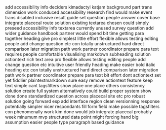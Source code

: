 add accessibility info deciders kimadactyl katjam background part trans dimension work conduced accessibility research find would make event trans disabled inclusive result guide set question people answer cover base integrate placecal route solution existing textarea chosen could simply preseed accessibility info textarea currently unused survey question add wider guidance handbook partner would spend bit time getting para together heading give pro simplest little effort flexible allows testing editing people add change question etc con totally unstructured hard direct comparison later migration path work partner coordinator prepare para text requires people comfortable visualising markdown subheading solution actiontext rich text area pro flexible allows testing editing people add change question etc intuitive user friendly heading make easier bold italic heading etc con totally unstructured hard direct comparison later migration path work partner coordinator prepare para text bit effort dont actiontext set yet fiddlier plaintextmarkdown sure easy remove actiontext feature keep text simple cant tagsfilters show place one place others consistency solution create full system alternatively could build proper system show done done standardized question across placecal site etc pro robust solution going forward esp add interface region clean versionning response potentially simpler nicer respondants fill form field make possible tagsfilters con phenomenally work kim done would job integrate placecal probably week minumum mvp structured data point might forcing hand big assumption easier people type paragraph based guidance